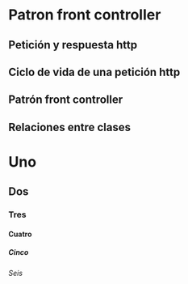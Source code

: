 # Patron front controller
## Petición y respuesta http
## Ciclo de vida de una petición http
## Patrón front controller
## Relaciones entre clases

# Uno
## Dos
### Tres
#### Cuatro
##### Cinco
###### Seis




